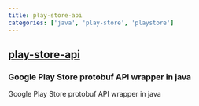 ```yaml
---
title: play-store-api
categories: ['java', 'play-store', 'playstore']
---
```

## [play-store-api](https://github.com/yeriomin/play-store-api)

### Google Play Store protobuf API wrapper in java


Google Play Store protobuf API wrapper in java
